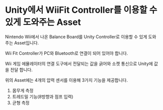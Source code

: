 # Unity에서 WiiFit Controller를 이용할 수 있게 도와주는 Asset

Nintendo Wii에서 나온 Balance Board를 Unity Controller로 이용할 수 있게 도와주는 Asset입니다.



Wii Fit Controller가 PC와 Bluetooth로 연결이 되어 있어야 합니다.

Wii 게임 에뮬레이터의 연결 도구에서 전달되는 값을 긁어와 소켓 통신으로 Unity에 값을 전달 합니다.

위의 Asset에는 4개의 압력 센서를 이용해 3가지 기능을 제공합니다.

1. 몸무게 측정
2. 트레드밀 기능(8방향과 점프 입력)
3. 균형 측정